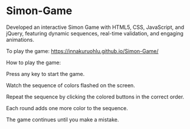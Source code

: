 # Simon-Game
Developed an interactive Simon Game with HTML5, CSS, JavaScript, and jQuery, featuring dynamic sequences, real-time validation, and engaging animations.

To play the game: https://innakuruohlu.github.io/Simon-Game/



How to play the game: 

Press any key to start the game.

Watch the sequence of colors flashed on the screen.

Repeat the sequence by clicking the colored buttons in the correct order.

Each round adds one more color to the sequence.

The game continues until you make a mistake.
